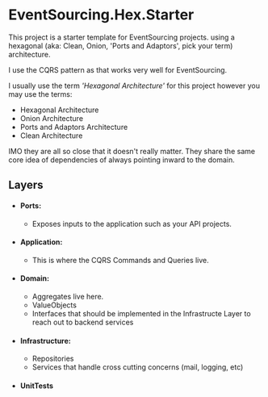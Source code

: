 # EventSourcing.Hex.Starter

This project is a starter template for EventSourcing projects. using a hexagonal (aka: Clean, Onion, 'Ports and Adaptors', pick your term) architecture.

I use the CQRS pattern as that works very well for EventSourcing. 

I usually use the term *'Hexagonal Architecture'* for this project however you may use the terms:
- Hexagonal Architecture
- Onion Architecture
- Ports and Adaptors Architecture
- Clean Architecture

IMO they are all so close that it doesn't really matter. They share the same core idea of dependencies of always pointing inward to the domain.

## Layers
- #### Ports: 
  - Exposes inputs to the application such as your API projects.
- #### Application:
  - This is where the CQRS Commands and Queries live.
- #### Domain:
  - Aggregates live here.
  - ValueObjects
  - Interfaces that should be implemented in the Infrastructe Layer to reach out to backend services
- #### Infrastructure:
  - Repositories 
  - Services that handle cross cutting concerns (mail, logging, etc)
- #### UnitTests

